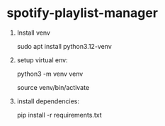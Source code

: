 # spotify-playlist-manager


1) Install venv

    sudo apt install python3.12-venv

2) setup virtual env: 

    python3 -m venv venv

    source venv/bin/activate

3) install dependencies:

    pip install -r requirements.txt




